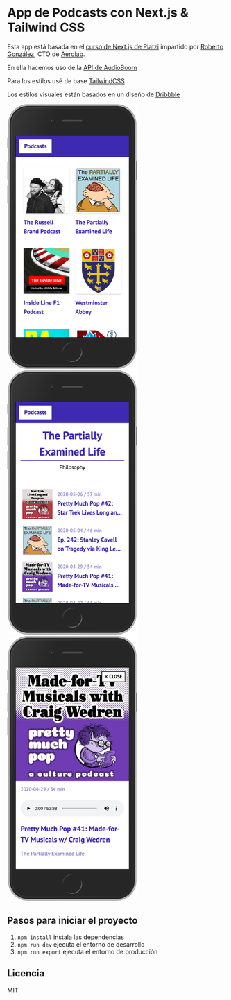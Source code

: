 # App de Podcasts con Next.js & Tailwind CSS

Esta app está basada en el [curso de Next.js de Platzi](https://platzi.com/clases/next-js/) impartido por [Roberto González](https://aerolab.co/handbook-gente), CTO de [Aerolab](https://aerolab.co/handbook-gente).

En ella hacemos uso de la [API de AudioBoom](https://github.com/audioBoom/api)

Para los estilos usé de base [TailwindCSS](https://tailwindcss.com/)

Los estilos visuales están basados en un diseño de [Dribbble](https://dribbble.com/shots/3744179-Music-Podcast-Mobile-p-1)

<img src="./.assets-readme/screenshot-iphone-home.png" alt="Screenshot de la Home" width="300">

<img src="./.assets-readme/screenshot-iphone-podcast.png" alt="Screenshot de Podcast" width="300">

<img src="./.assets-readme/screenshot-iphone-player.png" alt="Screenshot de Player" width="300">

## Pasos para iniciar el proyecto

1. `npm install` instala las dependencias
2. `npm run dev` ejecuta el entorno de desarrollo
3. `npm run export` ejecuta el entorno de producción

## Licencia

MIT

